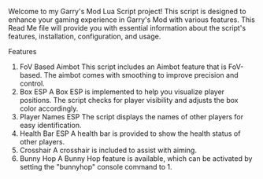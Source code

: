 Welcome to my Garry's Mod Lua Script project! This script is designed to enhance your gaming experience in Garry's Mod with various features. This Read Me file will provide you with essential information about the script's features, installation, configuration, and usage.

Features
1. FoV Based Aimbot
This script includes an Aimbot feature that is FoV-based.
The aimbot comes with smoothing to improve precision and control.
2. Box ESP
A Box ESP is implemented to help you visualize player positions.
The script checks for player visibility and adjusts the box color accordingly.
3. Player Names ESP
The script displays the names of other players for easy identification.
4. Health Bar ESP
A health bar is provided to show the health status of other players.
5. Crosshair
A crosshair is included to assist with aiming.
6. Bunny Hop
A Bunny Hop feature is available, which can be activated by setting the "bunnyhop" console command to 1.

